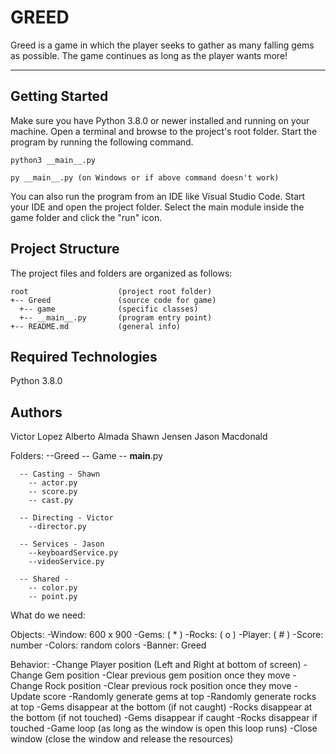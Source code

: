 # GREED
Greed is a game in which the player seeks to gather as many falling gems as possible. The game continues as long as the player wants more!

---
## Getting Started
Make sure you have Python 3.8.0 or newer installed and running on your machine. Open a terminal and browse to the project's root folder. Start the program by running the following command.
```
python3 __main__.py 

py __main__.py (on Windows or if above command doesn't work)
```
You can also run the program from an IDE like Visual Studio Code. Start your IDE and open the project folder. Select the main module inside the game folder and click the "run" icon.

## Project Structure
The project files and folders are organized as follows:
```
root                    (project root folder)
+-- Greed               (source code for game)
  +-- game              (specific classes)
  +-- __main__.py       (program entry point)
+-- README.md           (general info)
```

## Required Technologies
Python 3.8.0

## Authors

Victor Lopez
Alberto Almada
Shawn Jensen
Jason Macdonald


Folders:
  --Greed
    -- Game
      -- __main__.py

      -- Casting - Shawn
        -- actor.py
        -- score.py
        -- cast.py

      -- Directing - Victor
        --director.py

      -- Services - Jason
        --keyboardService.py
        --videoService.py

      -- Shared - 
        -- color.py
        -- point.py



What do we need:

Objects:
-Window: 600 x 900
-Gems:  ( * )
-Rocks: ( o )
-Player: ( # )
-Score: number
-Colors: random colors
-Banner: Greed

Behavior: 
-Change Player position (Left and Right at bottom of screen)
-Change Gem position
  -Clear previous gem position once they move
-Change Rock position
  -Clear previous rock position once they move
-Update score
-Randomly generate gems at top
-Randomly generate rocks at top
-Gems disappear at the bottom (if not caught)
-Rocks disappear at the bottom (if not touched)
-Gems disappear if caught
-Rocks disappear if touched
-Game loop (as long as the window is open this loop runs)
-Close window (close the window and release the resources)


